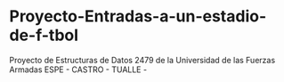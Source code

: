 # Proyecto-Entradas-a-un-estadio-de-f-tbol
Proyecto de Estructuras de Datos 2479 de la Universidad de las Fuerzas Armadas ESPE - CASTRO - TUALLE -
